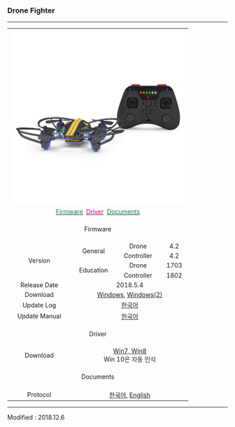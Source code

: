 ### Drone Fighter

---

<div align="center">
    <table>
        <tr>
            <td colspan="4">
                <div align="center">
                    <img src="/assets/images/products/drone_fighter_and_controller.jpg" alt="drone_fighter">
                </div>
            </td>
        </tr>
        <tr>
            <td colspan="4">
                <div align="center">
                    <a href="#Firmware"><span style="color:#088A4B">Firmware</span></a>&nbsp;
                    <a href="#Driver"><span style="color:#DF0174">Driver</span></a>&nbsp;
                    <a href="#Documents"><span style="color:#088A4B">Documents</span></a>
                </div>
            </td>
        </tr>
        <tr>
            <td colspan="4"><div align="center"><a name="Firmware"></a>&nbsp;<br>Firmware<br>&nbsp;</div></td>
        </tr>
        <tr>
            <td rowspan="4"><div align="center">Version</div></td>
            <td rowspan="2"><div align="center">General</div></td>
            <td><div align="center">Drone</div></td>
            <td><div align="center">4.2</div></td>
        </tr>
        <tr>
            <td><div align="center">Controller</div></td>
            <td><div align="center">4.2</div></td>
        </tr>
        <tr>
            <td rowspan="2"><div align="center">Education</div></td>
            <td><div align="center">Drone</div></td>
            <td><div align="center">1703</div></td>
        </tr>
        <tr>
            <td><div align="center">Controller</div></td>
            <td><div align="center">1802</div></td>
        </tr>
        <tr>
            <td><div align="center">Release Date</div></td>
            <td colspan="3"><div align="center">2018.5.4</div></td>
        </tr>
        <tr>
            <td><div align="center">Download</div></td>
            <td colspan="3">
                <div align="center"><a href="https://drive.google.com/open?id=1Iu085RiTYxA8CBpZ80ZGDym7qCj0ETyy" target="_blank">Windows</a>,&nbsp;<a href="https://s3.ap-northeast-2.amazonaws.com/byrobot/DroneFighter_20180504_release_4.zip" target="_blank">Windows(2)</a></div>
            </td>
        </tr>
        <tr>
            <td><div align="center">Update Log</div></td>
            <td colspan="3"><div align="center"><a href="/documents/kr/products/dronefighter2017/log/updates/firmware/">한국어</a></div></td>
        </tr>
        <tr>
            <td><div align="center">Update Manual</div></td>
            <td colspan="3"><div align="center"><a href="/documents/kr/products/dronefighter2017/manual/update/">한국어</a></div></td>
        </tr>
        <tr>
            <td colspan="4"><div align="center"><a name="Documents"></a>&nbsp;<br>Driver<br>&nbsp;</div></td>
        </tr>
        <tr>
            <td><div align="center">Download</div></td>
            <td colspan="3">
                <div align="center"><a href="https://drive.google.com/open?id=19bmT3b8a3nEqCXzXk88lMeO7gHxyGZuY" target="_blank">Win7, Win8</a></div>
                <div align="center">Win 10은 자동 인식</div>
            </td>
        </tr>
        <tr>
            <td colspan="4"><div align="center"><a name="Documents"></a>&nbsp;<br>Documents<br>&nbsp;</div></td>
        </tr>
        <tr>
            <td><div align="center">Protocol</div></td>
            <td colspan="3">
                <div align="center"><a href="/documents/kr/products/dronefighter2017/protocol/">한국어</a>,&nbsp;<a href="/documents/en/products/dronefighter2017/protocol/">English</a></div>
            </td>
        </tr>
    </table>
</div>

---

Modified : 2018.12.6